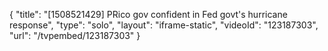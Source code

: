 {
    "title": "[1508521429] PRico gov confident in Fed govt's hurricane response",
    "type": "solo",
    "layout": "iframe-static",
    "videoId": "123187303",
    "url": "\/tvpembed\/123187303"
}